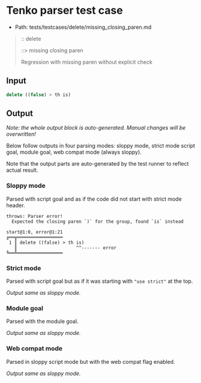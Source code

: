 # Tenko parser test case

- Path: tests/testcases/delete/missing_closing_paren.md

> :: delete
>
> ::> missing closing paren
>
> Regression with missing paren without explicit check

## Input

`````js
delete ((false) > th is)
`````

## Output

_Note: the whole output block is auto-generated. Manual changes will be overwritten!_

Below follow outputs in four parsing modes: sloppy mode, strict mode script goal, module goal, web compat mode (always sloppy).

Note that the output parts are auto-generated by the test runner to reflect actual result.

### Sloppy mode

Parsed with script goal and as if the code did not start with strict mode header.

`````
throws: Parser error!
  Expected the closing paren `)` for the group, found `is` instead

start@1:0, error@1:21
╔══╦═════════════════
 1 ║ delete ((false) > th is)
   ║                      ^^------- error
╚══╩═════════════════

`````

### Strict mode

Parsed with script goal but as if it was starting with `"use strict"` at the top.

_Output same as sloppy mode._

### Module goal

Parsed with the module goal.

_Output same as sloppy mode._

### Web compat mode

Parsed in sloppy script mode but with the web compat flag enabled.

_Output same as sloppy mode._
